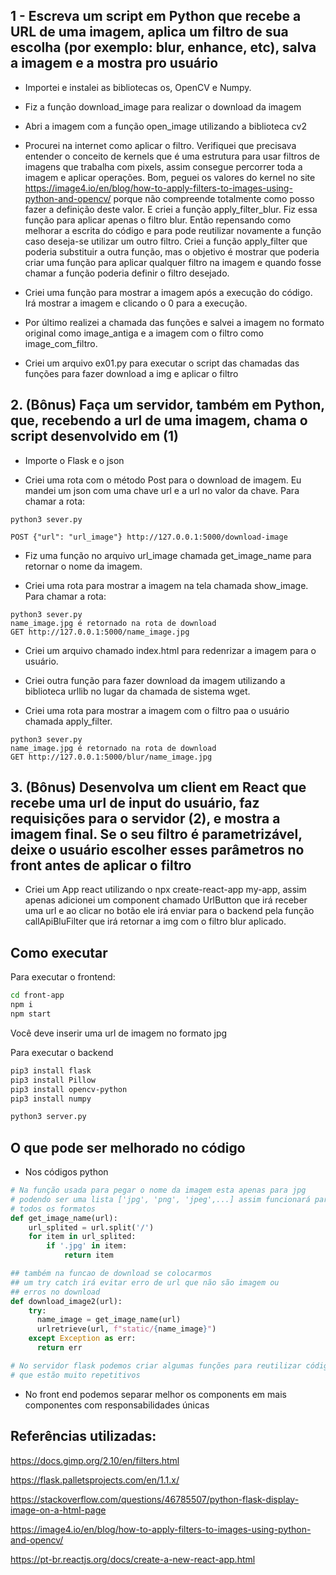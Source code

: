 ## 1 - Escreva um script em Python que recebe a URL de uma imagem, aplica um filtro de sua escolha (por exemplo: blur, enhance, etc), salva a imagem e a mostra pro usuário

- Importei e instalei as bibliotecas os, OpenCV e Numpy.

- Fiz a função download_image para realizar o download da imagem

- Abri a imagem com a função open_image utilizando a biblioteca cv2

- Procurei na internet como aplicar o filtro. Verifiquei que precisava entender o conceito de kernels que é uma estrutura para usar filtros de imagens que trabalha com pixels, assim consegue percorrer toda a imagem e aplicar operações. Bom, peguei os valores do kernel no site https://image4.io/en/blog/how-to-apply-filters-to-images-using-python-and-opencv/ porque não compreende totalmente como posso fazer a definição deste valor. E criei a função apply_filter_blur. Fiz essa função para aplicar apenas o filtro blur. Então repensando como melhorar a escrita do código e para pode reutilizar novamente a função caso deseja-se utilizar um outro filtro. Criei a função apply_filter que poderia substituir a outra função, mas o objetivo é mostrar que poderia criar uma função para aplicar qualquer filtro na imagem e quando fosse chamar a função poderia definir o filtro desejado.

- Criei uma função para mostrar a imagem após a execução do código. Irá mostrar a imagem e clicando o 0 para a execução.

- Por último realizei a chamada das funções e salvei a imagem no formato original como image_antiga e a imagem com o filtro como image_com_filtro.

- Criei um arquivo ex01.py para executar o script das chamadas das funções para fazer download a img e aplicar o filtro

## 2. (Bônus) Faça um servidor, também em Python, que, recebendo a url de uma imagem, chama o script desenvolvido em (1)

- Importe o Flask e o json

- Criei uma rota com o método Post para o download de imagem. Eu mandei um json com uma chave url e a url no valor da chave.
  Para chamar a rota:

```
python3 sever.py

POST {"url": "url_image"} http://127.0.0.1:5000/download-image

```

- Fiz uma função no arquivo url_image chamada get_image_name para retornar o nome da imagem.

- Criei uma rota para mostrar a imagem na tela chamada show_image.
  Para chamar a rota:

```
python3 sever.py
name_image.jpg é retornado na rota de download
GET http://127.0.0.1:5000/name_image.jpg

```

- Criei um arquivo chamado index.html para redenrizar a imagem para o usuário.

- Criei outra função para fazer download da imagem utilizando a biblioteca urllib no lugar da chamada de sistema wget.

- Criei uma rota para mostrar a imagem com o filtro paa o usuário chamada apply_filter.

```
python3 sever.py
name_image.jpg é retornado na rota de download
GET http://127.0.0.1:5000/blur/name_image.jpg

```

## 3. (Bônus) Desenvolva um client em React que recebe uma url de input do usuário, faz requisições para o servidor (2), e mostra a imagem final. Se o seu filtro é parametrizável, deixe o usuário escolher esses parâmetros no front antes de aplicar o filtro

- Criei um App react utilizando o npx create-react-app my-app, assim apenas adicionei um component chamado UrlButton que irá receber uma url e ao clicar no botão ele irá enviar para o backend pela função callApiBluFilter que irá retornar a img com o filtro blur aplicado.

## Como executar

Para executar o frontend:

```bash
cd front-app
npm i
npm start

```

Você deve inserir uma url de imagem no formato jpg

Para executar o backend

```bash
pip3 install flask
pip3 install Pillow
pip3 install opencv-python
pip3 install numpy

python3 server.py
```

## O que pode ser melhorado no código

- Nos códigos python

```python
# Na função usada para pegar o nome da imagem esta apenas para jpg
# podendo ser uma lista ['jpg', 'png', 'jpeg',...] assim funcionará para
# todos os formatos
def get_image_name(url):
    url_splited = url.split('/')
    for item in url_splited:
        if '.jpg' in item:
            return item

## também na funcao de download se colocarmos
## um try catch irá evitar erro de url que não são imagem ou
## erros no download
def download_image2(url):
    try:
      name_image = get_image_name(url)
      urlretrieve(url, f"static/{name_image}")
    except Exception as err:
      return err

# No servidor flask podemos criar algumas funções para reutilizar código
# que estão muito repetitivos
```

- No front end podemos separar melhor os components em mais componentes com responsabilidades únicas

## Referências utilizadas:

https://docs.gimp.org/2.10/en/filters.html

https://flask.palletsprojects.com/en/1.1.x/

https://stackoverflow.com/questions/46785507/python-flask-display-image-on-a-html-page

https://image4.io/en/blog/how-to-apply-filters-to-images-using-python-and-opencv/

https://pt-br.reactjs.org/docs/create-a-new-react-app.html
